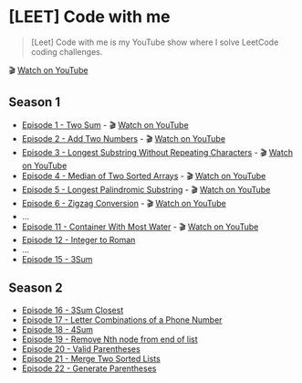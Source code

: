 # [LEET] Code with me

> [Leet] Code with me is my YouTube show where I solve LeetCode coding challenges. 

🎬 [Watch on YouTube](https://youtube.com/playlist?list=PLvo_NnRjK7R3KQHzvFYQw44t4hsOEhfJX&si=O1pFI0cx35pz_ft5)

## Season 1

* [Episode 1 - Two Sum](./e01-two-sum.md) - 🎬 [Watch on YouTube](https://youtu.be/01G1b2HZoTg?si=kNqQOMtbNk2iBkmi)
* [Episode 2 - Add Two Numbers](./e02-add-two-numbers.md) - 🎬 [Watch on YouTube](https://youtu.be/bd0pcjYHVjk?si=6JEVM88-elGszhRO)
* [Episode 3 - Longest Substring Without Repeating Characters](./e03-longest-substring-without-repeating-characters.md) - 🎬 [Watch on YouTube](https://youtu.be/cVTddh7oBcU?si=HC8vUyO_mr2b-esB)
* [Episode 4 - Median of Two Sorted Arrays](./e04-median-of-two-sorted-arrays.md) - 🎬 [Watch on YouTube](https://youtu.be/sHB975Op6kI?si=dwGAHin5KwGXf6ad)
* [Episode 5 - Longest Palindromic Substring](./e05-longest-palindromic-substring.md) - 🎬 [Watch on YouTube](https://youtu.be/zRdRhINL6wE?si=3tOzTqriLQMJ7M-k)
* [Episode 6 - Zigzag Conversion](./e06-zigzag-conversion.md) - 🎬 [Watch on YouTube](https://youtu.be/inKHNzj74Bo?si=sBUk102ia_zFXpiq)
* ...
* [Episode 11 - Container With Most Water](./e11-container-with-most-water.md) - 🎬 [Watch on YouTube](https://youtu.be/Jdn_1iqP1iY?si=TWgixZ9zMIy3PpW7)
* [Episode 12 - Integer to Roman](./e12-integer-to-roman.md)
* ...
* [Episode 15 - 3Sum](./e15-3sum.md)

## Season 2

* [Episode 16 - 3Sum Closest](./e16-3sum-closest.md)
* [Episode 17 - Letter Combinations of a Phone Number](./e17-letter-combination-of-phone-number.md)
* [Episode 18 - 4Sum](./e18-4sum.md)
* [Episode 19 - Remove Nth node from end of list](./e19-remove-nth-node-from-end-of-list.md)
* [Episode 20 - Valid Parentheses](./e20-valid-parentheses.md)
* [Episode 21 - Merge Two Sorted Lists](./e21-merge-two-sorted-lists.md)
* [Episode 22 - Generate Parentheses](./e22-generate-parentheses.md)